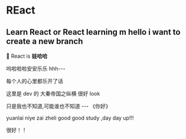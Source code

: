 # REact
Learn React or React learning m
hello i want to  create a new branch
---

React is **娃哈哈**

呜啦啦啦安安乐乐
hhh---

每个人的心里都乐开了话

这里是 dev 的
大秦帝国之纵横 很好 look

只是我也不知道,可能谁也不知道
                    --- 《你好》

yuanlai niye zai zheli 
good good  study ,day day up!!!

很好！！